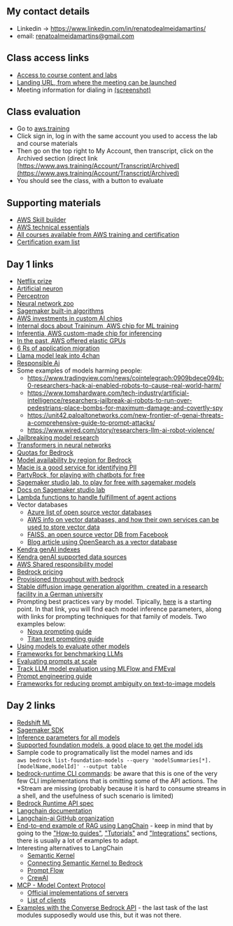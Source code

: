 ## My contact details
- Linkedin -> https://www.linkedin.com/in/renatodealmeidamartins/
- email: renatoalmeidamartins@gmail.com

## Class access links
- [Access to course content and labs](https://us-east-1.student.classrooms.aws.training/class/ilt%23o4he9ezPJTHpERV5vSb39E)
- [Landing URL, from where the meeting can be launched](https://classrooms.aws.training)
- Meeting information for dialing in [(screenshot)](https://github.com/user-attachments/assets/4df0525e-dec2-48ea-b568-e50badaf3637)

## Class evaluation
- Go to [aws.training](https://www.aws.training/)
- Click sign in, log in with the same account you used to access the lab and course materials
- Then go on the top right to My Account, then transcript, click on the Archived section (direct link [https://www.aws.training/Account/Transcript/Archived](https://www.aws.training/Account/Transcript/Archived)
- You should see the class, with a button to evaluate

## Supporting materials
- [AWS Skill builder](https://skillbuilder.aws/)
- [AWS technical essentials](https://explore.skillbuilder.aws/learn/courses/1851/aws-technical-essentials)
- [All courses available from AWS training and certification](https://releases.awstc.com/)
- [Certification exam list](https://aws.amazon.com/certification/exams/?nc2=sb_ce_exm)

## Day 1 links
- [Netflix prize](https://en.wikipedia.org/wiki/Netflix_Prize)
- [Artificial neuron](https://en.wikipedia.org/wiki/Artificial_neuron)
- [Perceptron](https://en.wikipedia.org/wiki/Perceptron)
- [Neural network zoo](https://www.asimovinstitute.org/neural-network-zoo/)
- [Sagemaker built-in algorithms](https://docs.aws.amazon.com/sagemaker/latest/dg/algos.html)
- [AWS investments in custom AI chips](https://www.aboutamazon.com/news/aws/amazon-trainium-investment-university-ai-research)
- [Internal docs about Traininum, AWS chip for ML training](https://awsdocs-neuron.readthedocs-hosted.com/en/latest/general/arch/neuron-hardware/trainium.html)
- [Inferentia, AWS custom-made chip for inferencing](https://docs.aws.amazon.com/dlami/latest/devguide/tutorial-inferentia.html)
- [In the past, AWS offered elastic GPUs](https://aws.amazon.com/blogs/aws/new-ec2-elastic-gpus-for-windows/)
- [6 Rs of application migration](https://aws.amazon.com/blogs/enterprise-strategy/6-strategies-for-migrating-applications-to-the-cloud/)
- [Llama model leak into 4chan](https://www.theverge.com/2023/3/8/23629362/meta-ai-language-model-llama-leak-online-misuse)
- [Responsible Ai](https://aws.amazon.com/ai/responsible-ai/policy/)
- Some examples of models harming people:
  - https://www.tradingview.com/news/cointelegraph:0909bdece094b:0-researchers-hack-ai-enabled-robots-to-cause-real-world-harm/
  - https://www.tomshardware.com/tech-industry/artificial-intelligence/researchers-jailbreak-ai-robots-to-run-over-pedestrians-place-bombs-for-maximum-damage-and-covertly-spy
  - https://unit42.paloaltonetworks.com/new-frontier-of-genai-threats-a-comprehensive-guide-to-prompt-attacks/
  - https://www.wired.com/story/researchers-llm-ai-robot-violence/
- [Jailbreaking model research](https://unit42.paloaltonetworks.com/jailbreaking-generative-ai-web-products/)
- [Transformers in neural networks](https://aws.amazon.com/what-is/transformers-in-artificial-intelligence/)
- [Quotas for Bedrock](https://docs.aws.amazon.com/general/latest/gr/bedrock.html#limits_bedrock)
- [Model availability by region for Bedrock](https://docs.aws.amazon.com/bedrock/latest/userguide/models-regions.html)
- [Macie is a good service for identifying PII](https://docs.aws.amazon.com/macie/latest/user/data-classification.html)
- [PartyRock, for playing with chatbots for free](https://partyrock.aws)
- [Sagemaker studio lab, to play for free with sagemaker models](https://studiolab.sagemaker.aws/)
- [Docs on Sagemaker studio lab](https://docs.aws.amazon.com/sagemaker/latest/dg/studio-lab.html)
- [Lambda functions to handle fulfillment of agent actions](https://docs.aws.amazon.com/bedrock/latest/userguide/action-handle.html)
- Vector databases
  - [Azure list of open source vector databases](https://learn.microsoft.com/en-us/azure/cosmos-db/mongodb/vcore/vector-search-ai)
  - [AWS info on vector databases, and how their own services can be used to store vector data](https://aws.amazon.com/what-is/vector-databases/)
  - [FAISS, an open source vector DB from Facebook](https://github.com/facebookresearch/faiss)
  - [Blog article using OpenSearch as a vector database](https://aws.amazon.com/blogs/big-data/amazon-opensearch-services-vector-database-capabilities-explained/)
- [Kendra genAI indexes](https://aws.amazon.com/blogs/machine-learning/introducing-amazon-kendra-genai-index-enhanced-semantic-search-and-retrieval-capabilities/)
- [Kendra genAI supported data sources](https://docs.aws.amazon.com/kendra/latest/dg/hiw-data-source.html)
- [AWS Shared responsibility model](https://aws.amazon.com/compliance/shared-responsibility-model/)
- [Bedrock pricing](https://aws.amazon.com/bedrock/pricing/)
- [Provisioned throughput with bedrock](https://docs.aws.amazon.com/bedrock/latest/userguide/prov-throughput.html)
- [Stable diffusion image generation algorithm, created in a research facility in a German university](https://www.lmu.de/en/newsroom/news-overview/news/revolutionizing-image-generation-by-ai-turning-text-into-images.html)
- Prompting best practices vary by model. Tipically, [here](https://docs.aws.amazon.com/bedrock/latest/userguide/model-parameters.html) is a starting point. In that link, you will find each model inference parameters, along with links for prompting techniques for that family of models. Two examples below:
  - [Nova prompting guide](https://docs.aws.amazon.com/nova/latest/userguide/prompting.html)
  - [Titan text prompting guide](https://docs.aws.amazon.com/bedrock/latest/userguide/model-parameters-titan-text.html)
- [Using models to evaluate other models](https://aws.amazon.com/blogs/machine-learning/llm-as-a-judge-on-amazon-bedrock-model-evaluation/)
- [Frameworks for benchmarking LLMs](https://www.ibm.com/think/topics/llm-benchmarks)
- [Evaluating prompts at scale](https://aws.amazon.com/blogs/machine-learning/evaluating-prompts-at-scale-with-prompt-management-and-prompt-flows-for-amazon-bedrock/)
- [Track LLM model evaluation using MLFlow and FMEval](https://aws.amazon.com/blogs/machine-learning/track-llm-model-evaluation-using-amazon-sagemaker-managed-mlflow-and-fmeval/)
-  [Prompt engineering guide](https://www.promptingguide.ai/)
-  [Frameworks for reducing prompt ambiguity on text-to-image models](amazon.science/publications/resolving-ambiguities-in-text-to-image-generative-models)
## Day 2 links
- [Redshift ML](https://docs.aws.amazon.com/redshift/latest/dg/machine_learning.html)
- [Sagemaker SDK](https://sagemaker.readthedocs.io/en/stable/api/index.html)
- [Inference parameters for all models](https://docs.aws.amazon.com/bedrock/latest/userguide/model-parameters.html)
- [Supported foundation models, a good place to get the model ids](https://docs.aws.amazon.com/bedrock/latest/userguide/models-supported.html)
- Sample code to programatically list the model names and ids  
```aws bedrock list-foundation-models --query 'modelSummaries[*].[modelName,modelId]' --output table```
- [bedrock-runtime CLI commands](https://docs.aws.amazon.com/cli/latest/reference/bedrock-runtime/): be aware that this is one of the very few CLI implementations that is omitting some of the API actions. The *Stream are missing (probably because it is hard to consume streams in a shell, and the usefulness of such scenario is limited)
- [Bedrock Runtime API spec](https://docs.aws.amazon.com/bedrock/latest/APIReference/API_Operations_Amazon_Bedrock_Runtime.html)
- [Langchain documentation](https://python.langchain.com/docs/introduction/)
- [Langchain-ai GitHub organization](https://github.com/langchain-ai)
- [End-to-end example of RAG using LangChain](https://python.langchain.com/docs/how_to/qa_sources/) - keep in mind that by going to the ["How-to guides"](https://python.langchain.com/docs/how_to/), ["Tutorials"](https://python.langchain.com/docs/tutorials/) and ["Integrations"](https://python.langchain.com/docs/integrations/providers/) sections, there is usually a lot of examples to adapt.
- Interesting alternatives to LangChain
  - [Semantic Kernel](https://github.com/microsoft/semantic-kernel)
  - [Connecting Semantic Kernel to Bedrock](https://devblogs.microsoft.com/semantic-kernel/introducing-aws-bedrock-with-semantic-kernel/)
  - [Prompt Flow](https://github.com/microsoft/promptflow)
  - [CrewAI](https://github.com/crewAIInc/crewAI)
- [MCP - Model Context Protocol](https://modelcontextprotocol.io/introduction)
  - [Official implementations of servers](https://github.com/modelcontextprotocol/servers?tab=readme-ov-file#%EF%B8%8F-official-integrations)
  - [List of clients](https://modelcontextprotocol.io/clients)
- [Examples with the Converse Bedrock API](https://docs.aws.amazon.com/bedrock/latest/userguide/conversation-inference-examples.html) - the last task of the last modules supposedly would use this, but it was not there.
